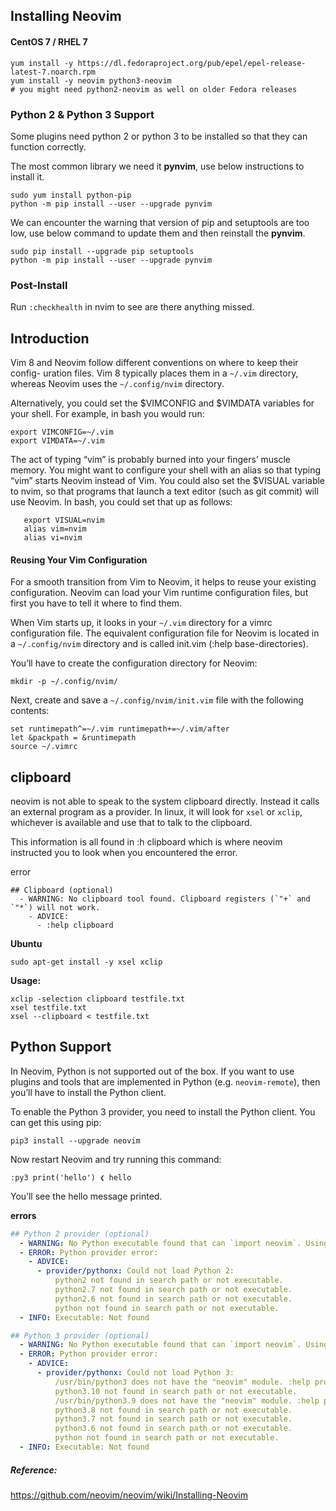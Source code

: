 ## Installing Neovim


#### CentOS 7 / RHEL 7

```shell
yum install -y https://dl.fedoraproject.org/pub/epel/epel-release-latest-7.noarch.rpm
yum install -y neovim python3-neovim
# you might need python2-neovim as well on older Fedora releases
```

### Python 2 & Python 3 Support
Some plugins need python 2 or python 3 to be installed so that they can function correctly.

The most common library we need it **pynvim**, use below instructions to install it.

```shell
sudo yum install python-pip
python -m pip install --user --upgrade pynvim
```

We can encounter the warning that version of pip and setuptools are too low, use below command to update them and then reinstall the **pynvim**.

```shell
sudo pip install --upgrade pip setuptools
python -m pip install --user --upgrade pynvim
```

### Post-Install
Run `:checkhealth` in nvim to see are there anything missed.

## Introduction
Vim 8 and Neovim follow different conventions on where to keep their config- uration files. Vim 8 typically places them in a `~/.vim` directory, whereas Neovim uses the `~/.config/nvim` directory. 

Alternatively, you could set the $VIMCONFIG and $VIMDATA variables for your shell. For example, in bash you would run:

```
export VIMCONFIG=~/.vim
export VIMDATA=~/.vim
```

The act of typing “vim” is probably burned into your fingers’ muscle memory. You might want to configure your shell with an alias so that typing “vim” starts Neovim instead of Vim. You could also set the $VISUAL variable to nvim, so that programs that launch a text editor (such as git commit) will use Neovim. In bash, you could set that up as follows:

```
   export VISUAL=nvim
   alias vim=nvim
   alias vi=nvim
```


#### Reusing Your Vim Configuration
For a smooth transition from Vim to Neovim, it helps to reuse your existing configuration. Neovim can load your Vim runtime configuration files, but first you have to tell it where to find them.

When Vim starts up, it looks in your `~/.vim` directory for a vimrc configuration file. The equivalent configuration file for Neovim is located in a `~/.config/nvim` directory and is called init.vim (:help base-directories).

You’ll have to create the configuration directory for Neovim:

```
mkdir -p ~/.config/nvim/
```

Next, create and save a `~/.config/nvim/init.vim` file with the following contents:

```
set runtimepath^=~/.vim runtimepath+=~/.vim/after
let &packpath = &runtimepath
source ~/.vimrc
```

## clipboard
neovim is not able to speak to the system clipboard directly. Instead it calls an external program as a provider. In linux, it will look for `xsel` or `xclip`, whichever is available and use that to talk to the clipboard.

This information is all found in :h clipboard which is where neovim instructed you to look when you encountered the error.

error

```
## Clipboard (optional)
  - WARNING: No clipboard tool found. Clipboard registers (`"+` and `"*`) will not work.
    - ADVICE:
      - :help clipboard
```


**Ubuntu**

```shell
sudo apt-get install -y xsel xclip
```

**Usage:**

```
xclip -selection clipboard testfile.txt
xsel testfile.txt 
xsel --clipboard < testfile.txt 
```

## Python Support
In Neovim, Python is not supported out of the box. If you want to use plugins and tools that are implemented in Python (e.g. `neovim-remote`), then you’ll have to install the Python client.

To enable the Python 3 provider, you need to install the Python client. You can get this using pip:

```
pip3 install --upgrade neovim
```

Now restart Neovim and try running this command:

```
:py3 print('hello') ❮ hello
```

You’ll see the hello message printed.

**errors**

```yaml
## Python 2 provider (optional)
  - WARNING: No Python executable found that can `import neovim`. Using the first available executable for diagnostics.
  - ERROR: Python provider error:
    - ADVICE:
      - provider/pythonx: Could not load Python 2:
          python2 not found in search path or not executable.
          python2.7 not found in search path or not executable.
          python2.6 not found in search path or not executable.
          python not found in search path or not executable.
  - INFO: Executable: Not found

## Python 3 provider (optional)
  - WARNING: No Python executable found that can `import neovim`. Using the first available executable for diagnostics.
  - ERROR: Python provider error:
    - ADVICE:
      - provider/pythonx: Could not load Python 3:
          /usr/bin/python3 does not have the "neovim" module. :help provider-python
          python3.10 not found in search path or not executable.
          /usr/bin/python3.9 does not have the "neovim" module. :help provider-python
          python3.8 not found in search path or not executable.
          python3.7 not found in search path or not executable.
          python3.6 not found in search path or not executable.
          python not found in search path or not executable.
  - INFO: Executable: Not found
```

##### Reference:
https://github.com/neovim/neovim/wiki/Installing-Neovim